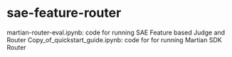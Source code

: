 # sae-feature-router

martian-router-eval.ipynb: code for running SAE Feature based Judge and Router
Copy_of_quickstart_guide.ipynb: code for for running Martian SDK Router
